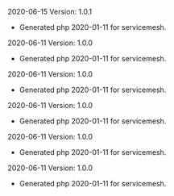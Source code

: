 2020-06-15 Version: 1.0.1
- Generated php 2020-01-11 for servicemesh.

2020-06-11 Version: 1.0.0
- Generated php 2020-01-11 for servicemesh.

2020-06-11 Version: 1.0.0
- Generated php 2020-01-11 for servicemesh.

2020-06-11 Version: 1.0.0
- Generated php 2020-01-11 for servicemesh.

2020-06-11 Version: 1.0.0
- Generated php 2020-01-11 for servicemesh.

2020-06-11 Version: 1.0.0
- Generated php 2020-01-11 for servicemesh.

